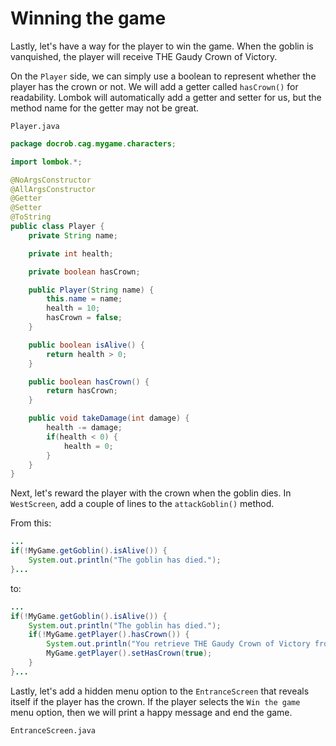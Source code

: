 # Winning the game

Lastly, let's have a way for the player to win the game. When the goblin is vanquished, the player will receive THE Gaudy Crown of Victory.

On the `Player` side, we can simply use a boolean to represent whether the player has the crown or not. We will add a getter called `hasCrown()` for readability. Lombok will automatically add a getter and setter for us, but the method name for the getter may not be great.

`Player.java`
```java
package docrob.cag.mygame.characters;

import lombok.*;

@NoArgsConstructor
@AllArgsConstructor
@Getter
@Setter
@ToString
public class Player {
    private String name;

    private int health;

    private boolean hasCrown;

    public Player(String name) {
        this.name = name;
        health = 10;
        hasCrown = false;
    }

    public boolean isAlive() {
        return health > 0;
    }

    public boolean hasCrown() {
        return hasCrown;
    }

    public void takeDamage(int damage) {
        health -= damage;
        if(health < 0) {
            health = 0;
        }
    }
}
```

Next, let's reward the player with the crown when the goblin dies. In `WestScreen`, add a couple of lines to the `attackGoblin()` method.

From this:
```java
...
if(!MyGame.getGoblin().isAlive()) {
    System.out.println("The goblin has died.");
}...
```

to:
```java
...
if(!MyGame.getGoblin().isAlive()) {
    System.out.println("The goblin has died.");
    if(!MyGame.getPlayer().hasCrown()) {
        System.out.println("You retrieve THE Gaudy Crown of Victory from the goblin's twitching corpse.");
        MyGame.getPlayer().setHasCrown(true);
    }
}...
```

Lastly, let's add a hidden menu option to the `EntranceScreen` that reveals itself if the player has the crown. If the player selects the `Win the game` menu option, then we will print a happy message and end the game.

`EntranceScreen.java`

